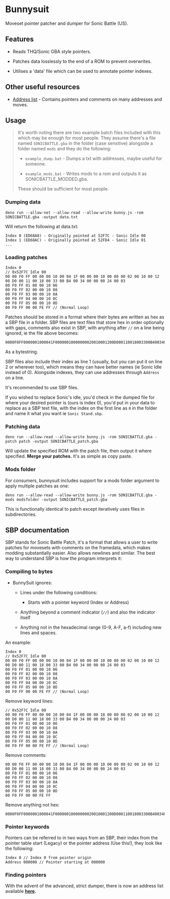 <!--<p align="center">
    <img src="logo.png">
    <h4 align="center">Art by </h4>
</p>-->

# Bunnysuit

Moveset pointer patcher and dumper for Sonic Battle (US).

## Features

- Reads THQ/Sonic GBA style pointers.

- Patches data losslessly to the end of a ROM to prevent overwrites.

- Utilises a 'data' file which can be used to annotate pointer indexes.

## Other useful resources

- [Address list](https://github.com/LavenderTheGreat/bunnysuit/blob/master/addresslist.md) - Contains pointers and comments on many addresses and moves.

## Usage

> It's worth noting there are two example batch files included with this which may be enough for most people. They assume there's a file named ``SONICBATTLE.gba`` in the folder (case sensitive) alongside a folder named ``mods`` and they do the following:
>
> - ``example_dump.bat`` - Dumps a txt with addresses, maybe useful for someone.
>
> - ``example_mods.bat`` - Writes mods to a rom and outputs it as SONICBATTLE_MODDED.gba.
>
> These should be sufficient for most people.

### Dumping data

```
deno run --allow-net --allow-read --allow-write bunny.js -rom SONICBATTLE.gba -output data.txt
```

Will return the following at data.txt:

```
Index 0 (ED68A8) - Originally pointed at 52F7C - Sonic Idle 00
Index 1 (ED68AC) - Originally pointed at 52FD4 - Sonic Idle 01
...
```

### Loading patches

```
Index 0
// 0x52F7C Idle 00
00 00 F0 FF 00 00 00 10 00 04 1F 00 00 00 10 00 00 00 02 00 10 00 12 00 D0 00 11 00 18 00 33 00 B4 00 34 00 00 00 24 00 03 
00 F0 FF 01 00 00 10 06 
00 F0 FF 02 00 00 10 08 
00 F0 FF 03 00 00 10 0A 
00 F0 FF 04 00 00 10 0C 
00 F0 FF 05 00 00 10 0D 
00 F0 FF 00 00 FE FF // (Normal Loop)
```

Patches should be stored in a format where their bytes are written as hex as a SBP file in a folder. SBP files are text files that store hex in order optionally with gaps, comments also exist in SBP, with anything after ``//`` on a line being ignored, ie the file above becomes:

```
0000F0FF0000001000041F00000010000000020010001200D000110018003300B4003400000024000300F0FF010000100600F0FF020000100800F0FF030000100A00F0FF040000100C00F0FF050000100D00F0FF0000FEFF
```

As a bytestring.

SBP files also include their index as line 1 (usually, but you can put it on line 2 or wherever too), which means they can have better names (ie Sonic Idle instead of 0). Alongside indexes, they can use addresses through ``Address`` on a line.

It's recommended to use SBP files.

If you wished to replace Sonic's idle, you'd check in the dumped file for where your desired pointer is (ours is index 0), you'd put in your data to replace as a SBP text file, with the index on the first line as ``0`` in the folder and name it what you want ie ``Sonic Stand.sbp``.

### Patching data

```
deno run --allow-read --allow-write bunny.js -rom SONICBATTLE.gba -patch patch -output SONICBATTLE_patch.gba
```

Will update the specified ROM with the patch file, then output it where specified. **Merge your patches.** It's as simple as copy paste.

### Mods folder

For consumers, bunnysuit includes support for a mods folder argument to apply multiple patches as one:

```
deno run --allow-read --allow-write bunny.js -rom SONICBATTLE.gba -mods modsfolder -output SONICBATTLE_patch.gba
```

This is functionally identical to patch except iteratively uses files in subdirectories.

## SBP documentation

SBP stands for Sonic Battle Patch, it's a format that allows a user to write patches for movesets with comments on the framedata, which makes modding substantially easier. Also allows newlines and similar. The best way to understand SBP is how the program interprets it:

### Compiling to bytes

- BunnySuit ignores:

    - Lines under the following conditions:

        - Starts with a pointer keyword (Index or Address)

    - Anything beyond a comment indicator (`//`) and also the indicator itself

    - Anything not in the hexadecimal range (0-9, A-F, a-f) including new lines and spaces.

An example: 

```
Index 0
// 0x52F7C Idle 00
00 00 F0 FF 00 00 00 10 00 04 1F 00 00 00 10 00 00 00 02 00 10 00 12 00 D0 00 11 00 18 00 33 00 B4 00 34 00 00 00 24 00 03 
00 F0 FF 01 00 00 10 06 
00 F0 FF 02 00 00 10 08 
00 F0 FF 03 00 00 10 0A 
00 F0 FF 04 00 00 10 0C 
00 F0 FF 05 00 00 10 0D 
00 F0 FF 00 00 FE FF // (Normal Loop)
```

Remove keyword lines:

```
// 0x52F7C Idle 00
00 00 F0 FF 00 00 00 10 00 04 1F 00 00 00 10 00 00 00 02 00 10 00 12 00 D0 00 11 00 18 00 33 00 B4 00 34 00 00 00 24 00 03 
00 F0 FF 01 00 00 10 06 
00 F0 FF 02 00 00 10 08 
00 F0 FF 03 00 00 10 0A 
00 F0 FF 04 00 00 10 0C 
00 F0 FF 05 00 00 10 0D 
00 F0 FF 00 00 FE FF // (Normal Loop)
```

Remove comments:

```
00 00 F0 FF 00 00 00 10 00 04 1F 00 00 00 10 00 00 00 02 00 10 00 12 00 D0 00 11 00 18 00 33 00 B4 00 34 00 00 00 24 00 03 
00 F0 FF 01 00 00 10 06 
00 F0 FF 02 00 00 10 08 
00 F0 FF 03 00 00 10 0A 
00 F0 FF 04 00 00 10 0C 
00 F0 FF 05 00 00 10 0D 
00 F0 FF 00 00 FE FF 
```

Remove anything not hex:

```
0000F0FF0000001000041F00000010000000020010001200D000110018003300B4003400000024000300F0FF010000100600F0FF020000100800F0FF030000100A00F0FF040000100C00F0FF050000100D00F0FF0000FEFF
```

### Pointer keywords

Pointers can be referred to in two ways from an SBP, their index from the pointer table start (Legacy) or the pointer address (Use this!), they look like the following:

```
Index 0 // Index 0 from pointer origin
Address 000000 // Pointer starting at 000000
```

### Finding pointers

With the advent of the advanced, strict dumper, there is now an address list available **[here](https://github.com/LavenderTheGreat/bunnysuit/blob/master/addresslist.md).**